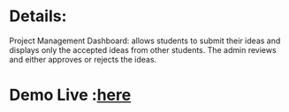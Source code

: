 # Details:
Project Management Dashboard: allows students to submit their ideas and displays only the accepted ideas from other students. The admin reviews and either approves or rejects the ideas.


# Demo Live :[here](https://idea-amwaj.netlify.app/)

